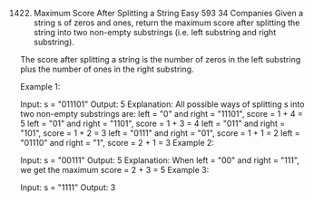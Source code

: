 ﻿1422. Maximum Score After Splitting a String
      Easy
      593
      34
      Companies
      Given a string s of zeros and ones, return the maximum score after splitting the string into two non-empty substrings (i.e. left substring and right substring).

The score after splitting a string is the number of zeros in the left substring plus the number of ones in the right substring.



Example 1:

Input: s = "011101"
Output: 5
Explanation:
All possible ways of splitting s into two non-empty substrings are:
left = "0" and right = "11101", score = 1 + 4 = 5
left = "01" and right = "1101", score = 1 + 3 = 4
left = "011" and right = "101", score = 1 + 2 = 3
left = "0111" and right = "01", score = 1 + 1 = 2
left = "01110" and right = "1", score = 2 + 1 = 3
Example 2:

Input: s = "00111"
Output: 5
Explanation: When left = "00" and right = "111", we get the maximum score = 2 + 3 = 5
Example 3:

Input: s = "1111"
Output: 3